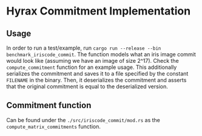 # Hyrax Commitment Implementation 
## Usage 
In order to run a test/example, run `cargo run --release --bin benchmark_iriscode_commit`. The function models what an iris image commit would look like (assuming we have an image of size 2^17). Check the `compute_commitment` function for an example usage. This additionally serializes the commitment and saves it to a file specified by the constant `FILENAME` in the binary. Then, it
deserializes the commitment and asserts that the original commitment is equal to the deserialized version.

## Commitment function
Can be found under the `./src/iriscode_commit/mod.rs` as the `compute_matrix_commitments` function.
